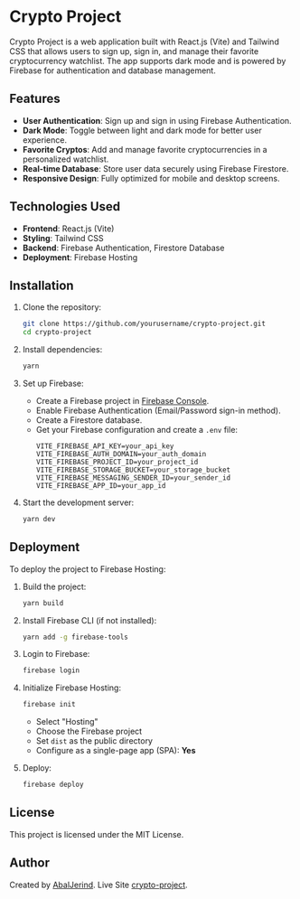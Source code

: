 # Crypto Project

Crypto Project is a web application built with React.js (Vite) and Tailwind CSS that allows users to sign up, sign in, and manage their favorite cryptocurrency watchlist. The app supports dark mode and is powered by Firebase for authentication and database management.

## Features

- **User Authentication**: Sign up and sign in using Firebase Authentication.
- **Dark Mode**: Toggle between light and dark mode for better user experience.
- **Favorite Cryptos**: Add and manage favorite cryptocurrencies in a personalized watchlist.
- **Real-time Database**: Store user data securely using Firebase Firestore.
- **Responsive Design**: Fully optimized for mobile and desktop screens.

## Technologies Used

- **Frontend**: React.js (Vite)
- **Styling**: Tailwind CSS
- **Backend**: Firebase Authentication, Firestore Database
- **Deployment**: Firebase Hosting

## Installation

1. Clone the repository:

   ```bash
   git clone https://github.com/yourusername/crypto-project.git
   cd crypto-project
   ```

2. Install dependencies:

   ```bash
   yarn
   ```

3. Set up Firebase:

   - Create a Firebase project in [Firebase Console](https://console.firebase.google.com/).
   - Enable Firebase Authentication (Email/Password sign-in method).
   - Create a Firestore database.
   - Get your Firebase configuration and create a `.env` file:
     ```env
     VITE_FIREBASE_API_KEY=your_api_key
     VITE_FIREBASE_AUTH_DOMAIN=your_auth_domain
     VITE_FIREBASE_PROJECT_ID=your_project_id
     VITE_FIREBASE_STORAGE_BUCKET=your_storage_bucket
     VITE_FIREBASE_MESSAGING_SENDER_ID=your_sender_id
     VITE_FIREBASE_APP_ID=your_app_id
     ```

4. Start the development server:

   ```bash
   yarn dev
   ```

## Deployment

To deploy the project to Firebase Hosting:

1. Build the project:

   ```bash
   yarn build
   ```

2. Install Firebase CLI (if not installed):

   ```bash
   yarn add -g firebase-tools
   ```

3. Login to Firebase:

   ```bash
   firebase login
   ```

4. Initialize Firebase Hosting:

   ```bash
   firebase init
   ```

   - Select "Hosting"
   - Choose the Firebase project
   - Set `dist` as the public directory
   - Configure as a single-page app (SPA): **Yes**

5. Deploy:

   ```bash
   firebase deploy
   ```

## License

This project is licensed under the MIT License.

## Author

Created by [AbalJerind](https://github.com/Abaljerind).
Live Site [crypto-project](https://cryptobase-010325.web.app).
